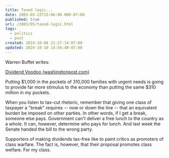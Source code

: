 ```yaml
---
title: Taxed logic...
date: 2003-05-22T15:06:00.000-07:00
published: true
url: /2003/05/taxed-logic.html
tags:
  - politics
  - post
created: 2024-10-06 21:27:14-07:00
updated: 2024-10-10 14:56:40-07:00
---
```


Warren Buffet writes:  
  
[Dividend Voodoo (washingtonpost.com)](https://www.washingtonpost.com/wp-dyn/articles/A13113-2003May19.html "Dividend Voodoo (washingtonpost.com)")  
  
Putting $1,000 in the pockets of 310,000 families with urgent needs is going to provide far more stimulus to the economy than putting the same $310 million in my pockets.  
  
When you listen to tax-cut rhetoric, remember that giving one class of taxpayer a "break" requires -- now or down the line -- that an equivalent burden be imposed on other parties. In other words, if I get a break, someone else pays. Government can't deliver a free lunch to the country as a whole. It can, however, determine who pays for lunch. And last week the Senate handed the bill to the wrong party.  
  
Supporters of making dividends tax-free like to paint critics as promoters of class warfare. The fact is, however, that their proposal promotes class welfare. For my class.